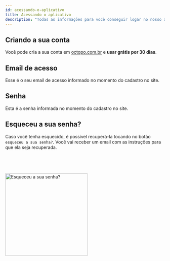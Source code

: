 ```yaml
---
id: acessando-o-aplicativo
title: Acessando o aplicativo
description: "Todas as informações para você conseguir logar no nosso aplicativo."
---
```


## Criando a sua conta
Você pode cria a sua conta em [octopo.com.br](https://octopo.com.br)  e **usar grátis por 30 dias**.

## Email de acesso
Esse é o seu email de acesso informado no momento do cadastro no site. 

## Senha
Esta é a senha informada no momento do cadastro no site.


## Esqueceu a sua senha?
Caso você tenha esquecido, é possível recuperá-la tocando no botão `esqueceu a sua senha?`. Você vai receber um email com as instruções para que ela seja recuperada.

<img src="/img/esqueceu-a-sua-senha.gif" alt="Esqueceu a sua senha?" width="260" style="margin-top: 60px;"/>